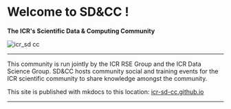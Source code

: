 
# Welcome to SD&CC !
**The ICR's Scientific Data & Computing Community**

![icr_sd cc](https://github.com/ICR-SD-CC/.github/assets/132372271/ec57de50-b9e1-4efd-a596-1c7077525f42)

---  

This community is run jointly by the ICR RSE Group and the ICR Data Science Group. SD&CC hosts community social and training events for the ICR scientific community to share knowledge amongst the community.

This site is published with mkdocs to this location: [icr-sd-cc.github.io](https://icr-sd-cc.github.io)

---  


